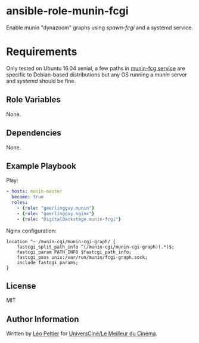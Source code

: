 # ansible-role-munin-fcgi
Enable munin "dynazoom" graphs using _spawn-fcgi_ and a systemd service.

# Requirements
Only tested on Ubuntu 16.04 xenial, a few paths in
[munin-fcg.service](files/munin-fcgi.service) are specific to Debian-based
distributions but any OS running a _munin_ server and _systemd_ should be fine.

## Role Variables
None.

## Dependencies
None.

## Example Playbook
Play:
```yaml
- hosts: munin-master
  become: true
  roles:
    - {role: "geerlingguy.munin"}
    - {role: "geerlingguy.nginx"}
    - {role: "DigitalBackstage.munin-fcgi"}
```

Nginx configuration:
```nginx
location ^~ /munin-cgi/munin-cgi-graph/ {
    fastcgi_split_path_info ^(/munin-cgi/munin-cgi-graph)(.*)$;
    fastcgi_param PATH_INFO $fastcgi_path_info;
    fastcgi_pass unix:/var/run/munin/fcgi-graph.sock;
    include fastcgi_params;
}
```

## License
MIT

## Author Information
Written by [Léo Peltier](https://leo-peltier.fr/) for [UniversCiné/Le Meilleur du Cinéma](http://www.universcine.com/).
